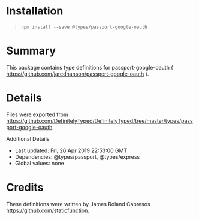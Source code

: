 # Installation
> `npm install --save @types/passport-google-oauth`

# Summary
This package contains type definitions for passport-google-oauth ( https://github.com/jaredhanson/passport-google-oauth ).

# Details
Files were exported from https://github.com/DefinitelyTyped/DefinitelyTyped/tree/master/types/passport-google-oauth

Additional Details
 * Last updated: Fri, 26 Apr 2019 22:53:00 GMT
 * Dependencies: @types/passport, @types/express
 * Global values: none

# Credits
These definitions were written by James Roland Cabresos <https://github.com/staticfunction>.
